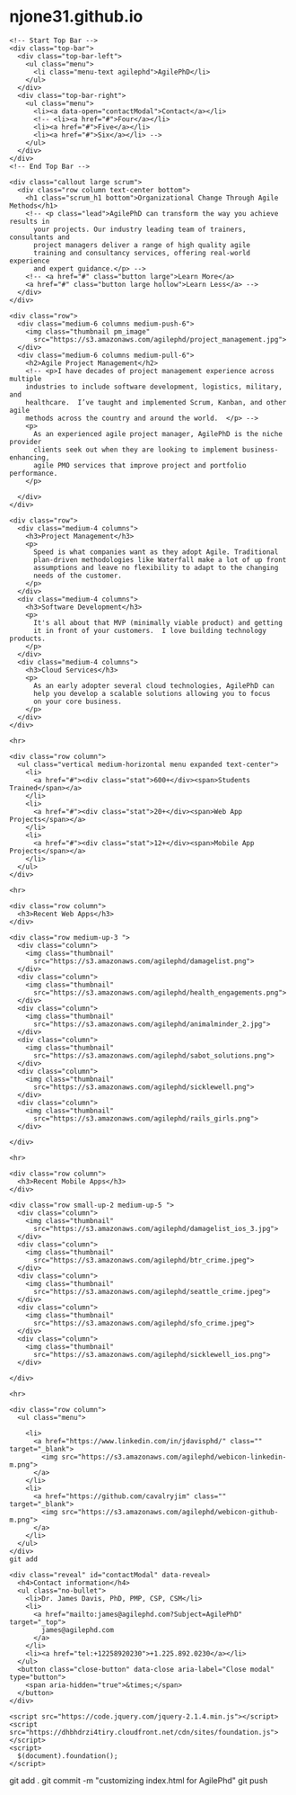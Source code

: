 # njone31.github.io
<html class="no-js" lang="en">
  <head>
    <meta charset="utf-8" />
    <meta name="viewport" content="width=device-width, initial-scale=1.0" />
    <title>Culture Worldwide | Welcome</title>
    <link rel="stylesheet" 
      href="https://dhbhdrzi4tiry.cloudfront.net/cdn/sites/foundation.min.css">
    <link rel="stylesheet" href="https://s3.amazonaws.com/agilephd/styles/main.css">
    <link href="https://fonts.googleapis.com/css?family=Montserrat" rel="stylesheet">
  </head>
  <body>
    
    <!-- Start Top Bar -->
    <div class="top-bar">
      <div class="top-bar-left">
        <ul class="menu">
          <li class="menu-text agilephd">AgilePhD</li>
        </ul>
      </div>
      <div class="top-bar-right">
        <ul class="menu">
          <li><a data-open="contactModal">Contact</a></li>
          <!-- <li><a href="#">Four</a></li>
          <li><a href="#">Five</a></li>
          <li><a href="#">Six</a></li> -->
        </ul>
      </div>
    </div>
    <!-- End Top Bar -->

    <div class="callout large scrum">
      <div class="row column text-center bottom">
        <h1 class="scrum_h1 bottom">Organizational Change Through Agile Methods</h1>
        <!-- <p class="lead">AgilePhD can transform the way you achieve results in 
          your projects. Our industry leading team of trainers, consultants and 
          project managers deliver a range of high quality agile 
          training and consultancy services, offering real-world experience 
          and expert guidance.</p> -->
        <!-- <a href="#" class="button large">Learn More</a>
        <a href="#" class="button large hollow">Learn Less</a> -->
      </div>
    </div>
    
    <div class="row">
      <div class="medium-6 columns medium-push-6">
        <img class="thumbnail pm_image" 
          src="https://s3.amazonaws.com/agilephd/project_management.jpg">
      </div>
      <div class="medium-6 columns medium-pull-6">
        <h2>Agile Project Management</h2>
        <!-- <p>I have decades of project management experience across multiple 
        industries to include software development, logistics, military, and 
        healthcare.  I’ve taught and implemented Scrum, Kanban, and other agile 
        methods across the country and around the world.  </p> -->
        <p>
          As an experienced agile project manager, AgilePhD is the niche provider 
          clients seek out when they are looking to implement business-enhancing, 
          agile PMO services that improve project and portfolio performance.
        </p>

      </div>
    </div>

    <div class="row">
      <div class="medium-4 columns">
        <h3>Project Management</h3>
        <p>
          Speed is what companies want as they adopt Agile. Traditional 
          plan-driven methodologies like Waterfall make a lot of up front 
          assumptions and leave no flexibility to adapt to the changing 
          needs of the customer.
        </p>
      </div>
      <div class="medium-4 columns">
        <h3>Software Development</h3>
        <p>
          It's all about that MVP (minimally viable product) and getting 
          it in front of your customers.  I love building technology products.  
        </p>
      </div>
      <div class="medium-4 columns">
        <h3>Cloud Services</h3>
        <p>
          As an early adopter several cloud technologies, AgilePhD can 
          help you develop a scalable solutions allowing you to focus 
          on your core business.
        </p>
      </div>
    </div>

    <hr>

    <div class="row column">
      <ul class="vertical medium-horizontal menu expanded text-center">
        <li>
          <a href="#"><div class="stat">600+</div><span>Students Trained</span></a>
        </li>
        <li>
          <a href="#"><div class="stat">20+</div><span>Web App Projects</span></a>
        </li>
        <li>
          <a href="#"><div class="stat">12+</div><span>Mobile App Projects</span></a>
        </li>
      </ul>
    </div>

    <hr>

    <div class="row column">
      <h3>Recent Web Apps</h3>
    </div>

    <div class="row medium-up-3 ">
      <div class="column">
        <img class="thumbnail" 
          src="https://s3.amazonaws.com/agilephd/damagelist.png">
      </div>
      <div class="column">
        <img class="thumbnail" 
          src="https://s3.amazonaws.com/agilephd/health_engagements.png">
      </div>
      <div class="column">
        <img class="thumbnail" 
          src="https://s3.amazonaws.com/agilephd/animalminder_2.jpg">
      </div>
      <div class="column">
        <img class="thumbnail" 
          src="https://s3.amazonaws.com/agilephd/sabot_solutions.png">
      </div>
      <div class="column">
        <img class="thumbnail" 
          src="https://s3.amazonaws.com/agilephd/sicklewell.png">
      </div>
      <div class="column">
        <img class="thumbnail" 
          src="https://s3.amazonaws.com/agilephd/rails_girls.png">
      </div>
      
    </div>
    
    <hr>

    <div class="row column">
      <h3>Recent Mobile Apps</h3>
    </div>

    <div class="row small-up-2 medium-up-5 ">
      <div class="column">
        <img class="thumbnail" 
          src="https://s3.amazonaws.com/agilephd/damagelist_ios_3.jpg">
      </div>
      <div class="column">
        <img class="thumbnail" 
          src="https://s3.amazonaws.com/agilephd/btr_crime.jpeg">
      </div>
      <div class="column">
        <img class="thumbnail" 
          src="https://s3.amazonaws.com/agilephd/seattle_crime.jpeg">
      </div>
      <div class="column">
        <img class="thumbnail" 
          src="https://s3.amazonaws.com/agilephd/sfo_crime.jpeg">
      </div>
      <div class="column">
        <img class="thumbnail" 
          src="https://s3.amazonaws.com/agilephd/sicklewell_ios.png">
      </div>
      
    </div>

    <hr>

    <div class="row column">
      <ul class="menu">
        
        <li>
          <a href="https://www.linkedin.com/in/jdavisphd/" class="" target="_blank">
            <img src="https://s3.amazonaws.com/agilephd/webicon-linkedin-m.png">
          </a>
        </li>
        <li>
          <a href="https://github.com/cavalryjim" class="" target="_blank">
            <img src="https://s3.amazonaws.com/agilephd/webicon-github-m.png">
          </a>
        </li>
      </ul>
    </div>
    git add
    
    <div class="reveal" id="contactModal" data-reveal>
      <h4>Contact information</h4>
      <ul class="no-bullet">
        <li>Dr. James Davis, PhD, PMP, CSP, CSM</li>
        <li>
          <a href="mailto:james@agilephd.com?Subject=AgilePhD" target="_top">
            james@agilephd.com
          </a>
        </li>
        <li><a href="tel:+12258920230">+1.225.892.0230</a></li>
      </ul>
      <button class="close-button" data-close aria-label="Close modal" type="button">
        <span aria-hidden="true">&times;</span>
      </button>
    </div>
    
    <script src="https://code.jquery.com/jquery-2.1.4.min.js"></script>
    <script src="https://dhbhdrzi4tiry.cloudfront.net/cdn/sites/foundation.js"></script>
    <script>
      $(document).foundation();
    </script>
  </body>
</html>
git add . 
git commit -m "customizing index.html for AgilePhd"
git push
